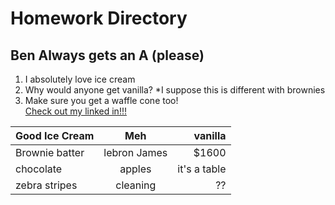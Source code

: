# Homework Directory
## Ben Always gets an A (please)
1. I absolutely love ice cream
2. Why would anyone get vanilla? 
  *I suppose this is different with brownies
3. Make sure you get a waffle cone too!  
[Check out my linked in!!!](https://www.linkedin.com/in/benjamin-manning-ab2735b2/)

| Good Ice Cream|   Meh         | vanilla     |
| ------------- |:-------------:| -----------:|
| Brownie batter|lebron James   | $1600       |
| chocolate     | apples        |it's a table |
| zebra stripes | cleaning      |    ??       |




